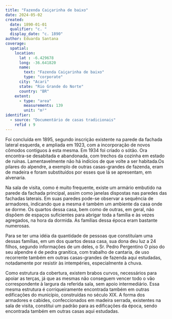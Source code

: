 ```yaml
---
title: "Fazenda Caiçarinha de baixo"
date: 2024-05-02
created:
  date: 1890-01-01
  qualifier: "c. "
  display_date: "c. 1890"
author: Eduarda Santana
coverage:
  spatial:
    location:
      lat : -6.429678
      long: -36.641820
      name: 
        text: "Fazenda Caiçarinha de baixo"
        type: "corporate"
      city: "Acari"
      state: "Rio Grande do Norte"
      country: "BR"
    extent:
      - type: "area"
        measurements: 139
        unit: "m²"
identifier:
  - source: "Documentário de casas tradicionais"
    refid : 9
---
```


Foi concluída em 1895, segundo inscrição existente na parede da fachada lateral esquerda, e ampliada em 1923, com a incorporação de novos cômodos contíguos à esta mesma. Em 1934 foi criado o sótão. Ora encontra-se desabitada e abandonada, com trechos da cozinha em estado de ruínas. Lamentavelmente não há indícios de que volte a ser habitada.Os pilares do alpendre, a exemplo de outras casas-grandes de fazenda, eram de madeira e foram substituídos por esses que lá se apresentam, em alvenaria.

Na sala de visita, como é muito frequente, existe um armário embutido na parede da fachada principal, assim como janelas dispostas nas paredes das fachadas laterais. Em suas paredes pode-se observar a sequência de armadores, indicando que a mesma é também um ambiente da casa onde se dorme. Os quartos dessa casa, bem como de outras, em geral, não dispõem de espaços suficientes para abrigar toda a família e às vezes agregados, na hora da dormida. As famílias dessa época eram bastante numerosas.

Para se ter uma idéia da quantidade de pessoas que constituíam uma dessas famílias, em um dos quartos dessa casa, sua dona deu luz a 24 filhos, segundo informações de um deles, o Sr. Pedro Pergentino O piso do seu alpendre é de pedra granítica, com trabalho de cantaria, de uso recorrente também em outras casas-grandes de fazenda aqui estudadas, notadamente por resistir às intempéries, especialmente à chuva.

Como estrutura da cobertura, existem brabos curvos, necessários para apoiar as terças, já que as mesmas não conseguem vencer todo o vão correspondente à largura da referida sala, sem apoio intermediário. Essa mesma estrutura é corriqueiramente encontrada também em outras edificações do município, construídas no século XIX. A forma dos armadores e cabides, confeccionados em madeira serrada, existentes na sala de visita, constitui um padrão para as edificações da época, sendo encontrada também em outras casas aqui estudadas.
